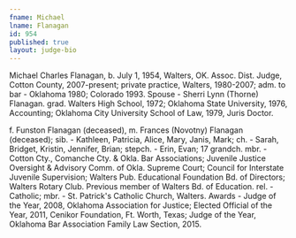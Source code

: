 ```yaml
---
fname: Michael
lname: Flanagan
id: 954
published: true
layout: judge-bio
---
```

Michael Charles Flanagan, b. July 1, 1954, Walters, OK.  Assoc. Dist. Judge, Cotton County, 2007-present; private practice, Walters, 1980-2007; adm. to bar - Oklahoma 1980; Colorado 1993.  Spouse - Sherri Lynn (Thorne) Flanagan.  grad. Walters High School, 1972; Oklahoma State University, 1976, Accounting; Oklahoma City University School of Law, 1979, Juris Doctor.

f. Funston Flanagan (deceased), m. Frances (Novotny) Flanagan (deceased); sib. - Kathleen, Patricia, Alice, Mary, Janis, Mark; ch. - Sarah, Bridget, Kristin, Jennifer, Brian; stepch. - Erin, Evan; 17 grandch.  mbr. - Cotton Cty., Comanche Cty. & Okla. Bar Associations; Juvenile Justice Oversight & Advisory Comm. of Okla. Supreme Court; Council for Interstate Juvenile Supervision; Walters Pub. Educational Foundation Bd. of Directors; Walters Rotary Club.  Previous member of Walters Bd. of Education.  rel. - Catholic; mbr. - St. Patrick's Catholic Church, Walters.  Awards - Judge of the Year, 2008, Oklahoma Association for Justice; Elected Official of the Year, 2011, Cenikor Foundation, Ft. Worth, Texas; Judge of the Year, Oklahoma Bar Association Family Law Section, 2015.
